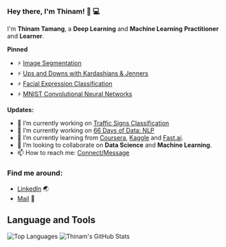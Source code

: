 ### Hey there, I'm __Thinam__! 👋 :computer:


I'm **Thinam Tamang**, a **Deep Learning** and **Machine Learning** **Practitioner** and **Learner**.

**Pinned**
- ⚡ [Image Segmentation](https://github.com/ThinamXx/ImageSegmentation-with-CamVid.git)
- ⚡ [Ups and Downs with Kardashians & Jenners](https://github.com/ThinamXx/UpsandDowns-with-Kardashians.git)
- ⚡ [Facial Expression Classification](https://github.com/ThinamXx/Facial-Expression-Classification.git)
- ⚡ [MNIST Convolutional Neural Networks](https://github.com/ThinamXx/MNIST-CNN.git)

**Updates:**
- 🔭 I’m currently working on [Traffic Signs Classification](https://github.com/ThinamXx/TrafficSign..Classification.git)
- 🔭 I’m currently working on [66 Days of Data: NLP](https://github.com/ThinamXx/66DaysofData__NLP.git)
- 🌱 I’m currently learning from [Coursera](https://www.coursera.org/), [Kaggle](https://www.kaggle.com/) and [Fast.ai](https://course.fast.ai/#).
- 👯 I’m looking to collaborate on **Data Science** and **Machine Learning**.
- 📫 How to reach me: [Connect/Message](https://www.linkedin.com/in/thinam-tamang-3b12831a2/)


### Find me around:
- [LinkedIn](https://www.linkedin.com/in/thinam-tamang-3b12831a2/) :earth_asia:
- [Mail](https://www.linkedin.com/in/thinam-tamang-3b12831a2/) :email:

## **Language and Tools**

![Top Languages](https://github-readme-stats.vercel.app/api/top-langs/?username=ThinamXx&theme=radical)
![Thinam's GitHub Stats](https://github-readme-stats.vercel.app/api?username=ThinamXx&hide=prs,issues,contribs?username=ThinamXx&count_private=true?username=ThinamXx&show_icons=true&theme=radical)

<!--
**ThinamXx/ThinamXx** is a ✨ _special_ ✨ repository because its `README.md` (this file) appears on your GitHub profile.

Here are some ideas to get you started:

- 🔭 I’m currently working on ...
- 🌱 I’m currently learning ...
- 👯 I’m looking to collaborate on ...
- 🤔 I’m looking for help with ...
- 💬 Ask me about ...
- 📫 How to reach me: ...
- 😄 Pronouns: ...
- ⚡ Fun fact: ...
-->
